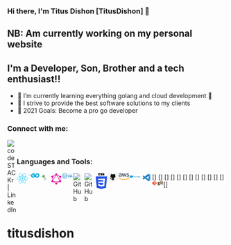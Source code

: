 ### Hi there, I'm Titus Dishon [TitusDishon] 👋

## NB: Am currently working on my personal website

## I'm a Developer, Son, Brother and a tech enthusiast!!

- 🌱 I’m currently learning everything golang and cloud development 🤣
- 👯 I strive to provide the best software solutions to my clients
- 🥅 2021 Goals: Become a pro go developer

### Connect with me:

[<img align="left" alt="codeSTACKr | LinkedIn" width="22px" src="https://cdn.jsdelivr.net/npm/simple-icons@v3/icons/linkedin.svg" />][linkedin]

<br />

### Languages and Tools:

[<img align="left" alt="GitHub" width="26px" src="https://raw.githubusercontent.com/titusdishon/titusdishon/master/react.svg" />]
[<img align="left" alt="GitHub" width="26px" src="https://raw.githubusercontent.com/titusdishon/titusdishon/master/go.svg" />]
[<img align="left" alt="GitHub" width="26px" src="https://raw.githubusercontent.com/titusdishon/titusdishon/master/nodejs.svg" />]
[<img align="left" alt="GitHub" width="26px" src="https://raw.githubusercontent.com/titusdishon/titusdishon/master/graphql.svg" />]
[<img align="left" alt="GitHub" width="26px" src="https://raw.githubusercontent.com/titusdishon/titusdishon/master/sql.png" />]
[<img align="left" alt="GitHub" width="26px" src="https://raw.githubusercontent.com/titusdishon/titusdishon/master/mysql" />]
[<img align="left" alt="GitHub" width="26px" src="https://raw.githubusercontent.com/titusdishon/titusdishon/master/html.phn" />]
[<img align="left" alt="GitHub" width="26px" src="https://raw.githubusercontent.com/titusdishon/titusdishon/master/css.png" />]
[<img align="left" alt="GitHub" width="26px" src="https://raw.githubusercontent.com/titusdishon/titusdishon/master/github.png" />]
[<img align="left" alt="GitHub" width="26px" src="https://raw.githubusercontent.com/titusdishon/titusdishon/master/aws.png" />]
[<img align="left" alt="GitHub" width="26px" src="https://raw.githubusercontent.com/titusdishon/titusdishon/master/docker.png" />]
[<img align="left" alt="GitHub" width="26px" src="https://raw.githubusercontent.com/titusdishon/titusdishon/master/vscode.png" />]
[<img align="left" alt="GitHub" width="26px" src="https://raw.githubusercontent.com/titusdishon/titusdishon/master/git.png" />]

<br />
<br />

[linkedin]: https://www.linkedin.com/in/titus-dishon-862289104

# titusdishon
